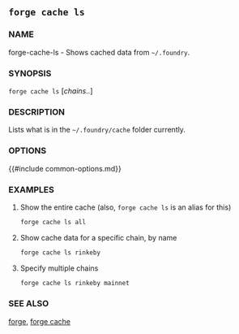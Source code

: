 ## `forge cache ls`

### NAME

forge-cache-ls - Shows cached data from ``~/.foundry``.

### SYNOPSIS

`forge cache ls` [*chains..*]

### DESCRIPTION

Lists what is in the `~/.foundry/cache` folder currently.

### OPTIONS

{{#include common-options.md}}

### EXAMPLES

1. Show the entire cache (also, ``forge cache ls`` is an alias for this)
    ```sh
    forge cache ls all
    ```

2. Show cache data for a specific chain, by name
    ```sh
    forge cache ls rinkeby
    ```
   
3. Specify multiple chains
    ```sh
    forge cache ls rinkeby mainnet
    ```

### SEE ALSO
[forge](./forge.md), [forge cache](./forge-cache.md)